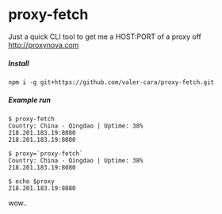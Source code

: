 # proxy-fetch
Just a quick CLI tool to get me a HOST:PORT of a proxy off http://proxynova.com

##### Install

    npm i -g git+https://github.com/valer-cara/proxy-fetch.git

##### Example run

    $ proxy-fetch
    Country: China - Qingdao | Uptime: 38%
    218.201.183.19:8080
    218.201.183.19:8080
    
    $ proxy=`proxy-fetch`
    Country: China - Qingdao | Uptime: 38%
    218.201.183.19:8080
    
    $ echo $proxy
    218.201.183.19:8080
    
wow..
